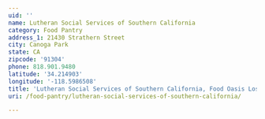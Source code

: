 ```yaml
---
uid: ''
name: Lutheran Social Services of Southern California
category: Food Pantry
address_1: 21430 Strathern Street
city: Canoga Park
state: CA
zipcode: '91304'
phone: 818.901.9480
latitude: '34.214903'
longitude: '-118.5986508'
title: 'Lutheran Social Services of Southern California, Food Oasis Los Angeles'
uri: /food-pantry/lutheran-social-services-of-southern-california/

---
```

